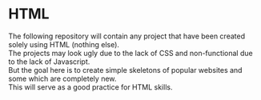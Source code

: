 # HTML
The following repository will contain any project that have been created solely using HTML (nothing else).<br>
The projects may look ugly due to the lack of CSS and non-functional due to the lack of Javascript.<br>
But the goal here is to create simple skeletons of popular websites and some which are completely new.<br>
This will serve as a good practice for HTML skills.

